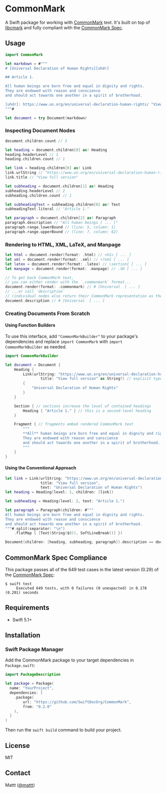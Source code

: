 # CommonMark

A Swift package for working with [CommonMark][commonmark] text.
It's built on top of [libcmark][cmark] 
and fully compliant with the [CommonMark Spec][commonmark].

## Usage

```swift
import CommonMark

let markdown = #"""
# [Universal Declaration of Human Rights][uhdr]

## Article 1.

All human beings are born free and equal in dignity and rights. 
They are endowed with reason and conscience 
and should act towards one another in a spirit of brotherhood.

[uhdr]: https://www.un.org/en/universal-declaration-human-rights/ "View full version"
"""#

let document = try Document(markdown)
```

### Inspecting Document Nodes

```swift
document.children.count // 3

let heading = document.children[0] as! Heading
heading.headerLevel // 1
heading.children.count // 1

let link = heading.children[0] as! Link
link.urlString // "https://www.un.org/en/universal-declaration-human-rights/")
link.title // "View full version"

let subheading = document.children[1] as! Heading
subheading.headerLevel // 2
subheading.children.count // 1

let subheadingText = subheading.children[0] as! Text
subheadingText.literal // "Article 1."

let paragraph = document.children[2] as! Paragraph
paragraph.description // "All human beings [ ... ]"
paragraph.range.lowerBound // (line: 5, column: 1)
paragraph.range.upperBound // (line: 7, column: 62)
```

### Rendering to HTML, XML, LaTeX, and Manpage

```swift
let html = document.render(format: .html) // <h1> [ ... ]
let xml = document.render(format: .xml) // <?xml [ ... ]
let latex = document.render(format: .latex) // \section{ [ ... ]
let manpage = document.render(format: .manpage) // .SH [ ... ]

// To get back CommonMark text, 
// you can either render with the `.commonmark` format...
document.render(format: .commonmark) // # [Universal  [ ... ]
// ...or call `description`
// (individual nodes also return their CommonMark representation as their description)
document.description // # [Universal  [ ... ]
```

### Creating Documents From Scratch

#### Using Function Builders

To use this interface,
add `"CommonMarkBuilder"` to your package's dependencies
and replace `import CommonMark` with `import CommonMarkBuilder`
as needed.

```swift
import CommonMarkBuilder

let document = Document {
    Heading {
        Link(urlString: "https://www.un.org/en/universal-declaration-human-rights/" as String?,
                title: "View full version" as String?) // explicit type annotations to work around apparent compiler bug
        {
            "Universal Declaration of Human Rights"
        }
    }

    Section { // sections increase the level of contained headings
        Heading { "Article 1." } // this is a second-level heading
    }

    Fragment { // fragments embed rendered CommonMark text
        """
        **All** human beings are born free and equal in dignity and rights.
        They are endowed with reason and conscience
        and should act towards one another in a spirit of brotherhood.
        """
    }
}
```

#### Using the Conventional Approach

```swift
let link = Link(urlString: "https://www.un.org/en/universal-declaration-human-rights/", 
                title: "View full version", 
                text: "Universal Declaration of Human Rights")
let heading = Heading(level: 1, children: [link])

let subheading = Heading(level: 2, text: "Article 1.")

let paragraph = Paragraph(children: #"""
All human beings are born free and equal in dignity and rights.
They are endowed with reason and conscience
and should act towards one another in a spirit of brotherhood.
"""#.split(separator: "\n")
    .flatMap { [Text(String($0)), SoftLineBreak()] })

Document(children: [heading, subheading, paragraph]).description == document.description // true
```

## CommonMark Spec Compliance

This package passes all of the 649 test cases
in the latest version (0.29) of the [CommonMark Spec][commonmark spec]:

```console
$ swift test
	 Executed 649 tests, with 0 failures (0 unexpected) in 0.178 (0.201) seconds
```

## Requirements

- Swift 5.1+

## Installation

### Swift Package Manager

Add the CommonMark package to your target dependencies in `Package.swift`:

```swift
import PackageDescription

let package = Package(
  name: "YourProject",
  dependencies: [
    .package(
        url: "https://github.com/SwiftDocOrg/CommonMark",
        from: "0.2.0"
    ),
  ]
)
```

Then run the `swift build` command to build your project.

## License

MIT

## Contact

Mattt ([@mattt](https://twitter.com/mattt))

[cmark]: https://github.com/commonmark/cmark
[commonmark]: https://commonmark.org
[commonmark spec]: https://spec.commonmark.org
